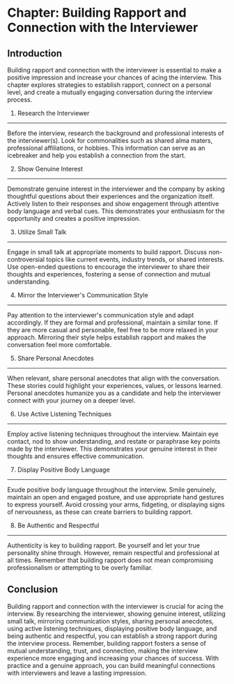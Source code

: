 Chapter: Building Rapport and Connection with the Interviewer
=============================================================

Introduction
------------

Building rapport and connection with the interviewer is essential to make a positive impression and increase your chances of acing the interview. This chapter explores strategies to establish rapport, connect on a personal level, and create a mutually engaging conversation during the interview process.

1. Research the Interviewer
---------------------------

Before the interview, research the background and professional interests of the interviewer(s). Look for commonalities such as shared alma maters, professional affiliations, or hobbies. This information can serve as an icebreaker and help you establish a connection from the start.

2. Show Genuine Interest
------------------------

Demonstrate genuine interest in the interviewer and the company by asking thoughtful questions about their experiences and the organization itself. Actively listen to their responses and show engagement through attentive body language and verbal cues. This demonstrates your enthusiasm for the opportunity and creates a positive impression.

3. Utilize Small Talk
---------------------

Engage in small talk at appropriate moments to build rapport. Discuss non-controversial topics like current events, industry trends, or shared interests. Use open-ended questions to encourage the interviewer to share their thoughts and experiences, fostering a sense of connection and mutual understanding.

4. Mirror the Interviewer's Communication Style
-----------------------------------------------

Pay attention to the interviewer's communication style and adapt accordingly. If they are formal and professional, maintain a similar tone. If they are more casual and personable, feel free to be more relaxed in your approach. Mirroring their style helps establish rapport and makes the conversation feel more comfortable.

5. Share Personal Anecdotes
---------------------------

When relevant, share personal anecdotes that align with the conversation. These stories could highlight your experiences, values, or lessons learned. Personal anecdotes humanize you as a candidate and help the interviewer connect with your journey on a deeper level.

6. Use Active Listening Techniques
----------------------------------

Employ active listening techniques throughout the interview. Maintain eye contact, nod to show understanding, and restate or paraphrase key points made by the interviewer. This demonstrates your genuine interest in their thoughts and ensures effective communication.

7. Display Positive Body Language
---------------------------------

Exude positive body language throughout the interview. Smile genuinely, maintain an open and engaged posture, and use appropriate hand gestures to express yourself. Avoid crossing your arms, fidgeting, or displaying signs of nervousness, as these can create barriers to building rapport.

8. Be Authentic and Respectful
------------------------------

Authenticity is key to building rapport. Be yourself and let your true personality shine through. However, remain respectful and professional at all times. Remember that building rapport does not mean compromising professionalism or attempting to be overly familiar.

Conclusion
----------

Building rapport and connection with the interviewer is crucial for acing the interview. By researching the interviewer, showing genuine interest, utilizing small talk, mirroring communication styles, sharing personal anecdotes, using active listening techniques, displaying positive body language, and being authentic and respectful, you can establish a strong rapport during the interview process. Remember, building rapport fosters a sense of mutual understanding, trust, and connection, making the interview experience more engaging and increasing your chances of success. With practice and a genuine approach, you can build meaningful connections with interviewers and leave a lasting impression.
